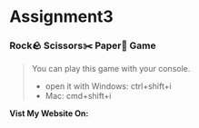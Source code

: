 # Assignment3

### Rock🪨 Scissors✂️ Paper📄 Game

> You can play this game with your console.
>
> - open it with Windows: ctrl+shift+i
> - Mac: cmd+shift+i

**Vist My Website On:**
